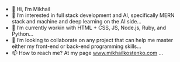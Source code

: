 - 👋 Hi, I’m Mikhail
- 👀 I’m interested in full stack development and AI, specifically MERN stack and machine and deep learning on the AI side...
- 🌱 I’m currently workin with HTML + CSS, JS, Node.js, Ruby, and Python...
- 💞️ I’m looking to collaborate on any project that can help me master either my front-end or back-end programming skills...
- 📫 How to reach me? At my page www.mikhailkostenko.com ...

<!---
Mikhailov4/Mikhailov4 is a ✨ special ✨ repository because its `README.md` (this file) appears on your GitHub profile.
You can click the Preview link to take a look at your changes.
--->
